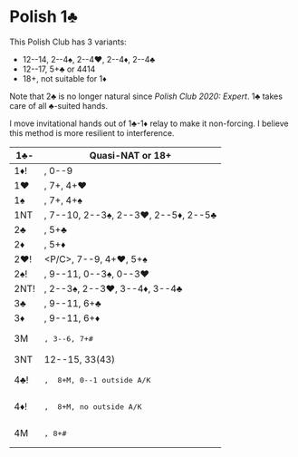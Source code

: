 # Polish 1♣

This Polish Club has 3 variants:

- 12--14, 2--4♠, 2--4♥, 2--4♦, 2--4♣
- 12--17, 5+♣ or 4414
- 18+, not suitable for 1♦

Note that 2♣ is no longer natural since *Polish Club 2020: Expert*.  1♣ takes
care of all ♣-suited hands.

I move invitational hands out of 1♣-1♦ relay to make it non-forcing.  I believe
this method is more resilient to interference.

| 1♣-  | Quasi-NAT or 18+ |
|------|------------------|
| 1♦!  | <NF> <NEG>, 0--9 |
| 1♥   | <F>, 7+, 4+♥ |
| 1♠   | <F>, 7+, 4+♠ |
| 1NT  | <BAL> <CONST>, 7--10, 2--3♠, 2--3♥, 2--5♦, 2--5♣ |
| 2♣   | <FG>, 5+♣ |
| 2♦   | <FG>, 5+♦ |
| 2♥!  | <P/C>, 7--9, 4+♥, 5+♠ |
| 2♠!  | <INV>, 9--11, 0--3♠, 0--3♥ |
| 2NT! | <FG>, 2--3♠, 2--3♥, 3--4♦, 3--4♣ |
| 3♣   | <INV>, 9--11, 6+♣ |
| 3♦   | <INV>, 9--11, 6+♦ |
| 3M   | <PRE>, 3--6, 7+# |
| 3NT  | 12--15, 33(43) |
| 4♣!  | <PRE>, <S-SOL> 8+M, 0--1 outside A/K |
| 4♦!  | <PRE>, <SOL> 8+M, no outside A/K |
| 4M   | <PRE>, 8+# |
